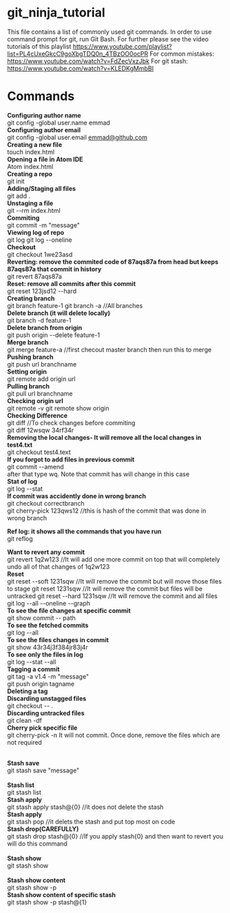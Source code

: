 # git_ninja_tutorial

This file contains a list of commonly used git commands. In order to use command prompt for git, run Git Bash.
For further please see the video tutorials of this playlist https://www.youtube.com/playlist?list=PL4cUxeGkcC9goXbgTDQ0n_4TBzOO0ocPR
For common mistakes: https://www.youtube.com/watch?v=FdZecVxzJbk
For git stash: https://www.youtube.com/watch?v=KLEDKgMmbBI
# Commands

<b>Configuring author name</b><br>
git config -global user.name emmad<br>
<b>Configuring author email</b><br>
git config -global user.email emmad@github.com<br>
<b>Creating a new file</b><br>
touch index.html
<br>
<b>Opening a file in Atom IDE</b><br>
Atom index.html	
<br>
<b>Creating a repo</b><br>
git init
<br>
<b>Adding/Staging all files</b><br>
git add .
<br>
<b>Unstaging a file</b><br>
git --rm index.html
<br>
<b>Commiting</b><br>
git commit -m "message"
<br>
<b>Viewing log of repo</b><br>
git log
git log --oneline
<br>
<b>Checkout</b><br>
git checkout 1we23asd
<br>
<b>Reverting: remove the commited code of 87aqs87a from head but keeps 87aqs87a	that commit in history</b><br>
git revert 87aqs87a
<br>
<b>Reset: remove all commits after this commit</b><br>
git reset 123jsd12 --hard
<br>
<b>Creating branch</b><br>
git branch feature-1
git branch -a //All branches
<br>
<b>Delete branch (it will delete locally)</b><br>
git branch -d feature-1
<br>
<b>Delete branch from origin</b><br>
git push origin --delete feature-1
<br>
<b>Merge branch</b><br>
git merge feature-a     //first checout master branch then run this to merge
<br>
<b>Pushing branch</b><br>
git push url branchname
<br>
<b>Setting origin</b><br>
git remote add origin url
<br>
<b>Pulling branch</b><br>
git pull url branchname
<br>
<b>Checking origin url</b><br>
git remote -v
git remote show origin
<br>
<b>Checking Difference</b><br>
git diff   //To check changes before commiting<br>
git diff 12wsqw 34rf34r
<br>
<b>Removing the local changes- It will remove all the local changes in test4.txt</b><br>
git checkout test4.text
<br>
<b>If you forgot to add files in previous commit</b><br>
git commit --amend<br>
after that type wq. Note that commit has will change in this case
<br>
<b>Stat of log</b><br>
git log --stat
<br>
<b>If commit was accidently done in wrong branch</b><br>
git checkout correctbranch<br>
git cherry-pick 123qws12  //this is hash of the commit that was done in wrong branch
<br>

<b>Ref log: it shows all the commands that you have run</b><br>
git reflog
<br>

<b>Want to revert any commit</b><br>
git revert 1q2w123  //It will add one more commit on top that will completely undo all of that changes of 1q2w123
<br>
<b>Reset</b><br>
git reset --soft 1231sqw    //It will remove the commit but will move those files to stage
git reset 1231sqw           //It will remove the commit but files will be untracked
git reset --hard 1231sqw    //It will remove the commit and all files
<br>
git log --all --oneline --graph
<br>
<b>To see the file changes at specific commit</b>
<br>
git show commit -- path
<br>
<b>To see the fetched commits</b>
<br>git log --all<br>
<b>To see the files changes in commit</b>
<br>git show 43r34j3f384jr83j4r<br>
<b>To see only the files in log</b>
<br>git log --stat --all<br>
<b>Tagging a commit </b>
<br>
git tag -a v1.4 -m "message"<br>
git push origin tagname<br>
<b>Deleting a tag</b>
<br>
  <b>Discarding unstagged files</b><br>
  git checkout -- .
  <br>
  <b>Discarding untracked files</b><br>
  git clean -df
    <br>
  <b>Cherry pick specific file</b><br>
  git cherry-pick -n <commit>         It will not commit. Once done, remove the files which are not required
  <br>
  
  <br>
  <b>Stash save</b><br>
  git stash save "message"
  <br>
  
  <br>
  <b>Stash list</b><br>
  git stash list

  <br>
  <b>Stash apply</b><br>
  git stash apply stash@{0} //it does not delete the stash
  <br>
  <b>Stash apply</b><br>
  git stash pop //it delets the stash and put top most on code
  <br>
  <b>Stash drop(CAREFULLY)</b><br>
  git stash drop stash@{0} //If you apply stash{0} and then want to revert you will do this command
  <br> 
  <br>
  <b>Stash show</b><br>
  git stash show
  <br> 
  <br>
  <b>Stash show content</b><br>
  git stash show -p
  <br> 
  <b>Stash show content of specific stash</b><br>
  git stash show -p stash@{1}
  <br> 
  
  

